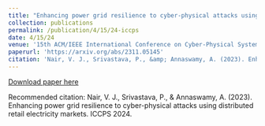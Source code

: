 ```yaml
---
title: "Enhancing power grid resilience to cyber-physical attacks using distributed retail electricity markets"
collection: publications
permalink: /publication/4/15/24-iccps
date: 4/15/24
venue: '15th ACM/IEEE International Conference on Cyber-Physical Systems (ICCPS)'
paperurl: 'https://arxiv.org/abs/2311.05145'
citation: 'Nair, V. J., Srivastava, P., &amp; Annaswamy, A. (2023). Enhancing power grid resilience to cyber-physical attacks using distributed retail electricity markets. ICCPS 2024.'
---
```


<a href='https://arxiv.org/abs/2311.05145'>Download paper here</a>

Recommended citation: Nair, V. J., Srivastava, P., & Annaswamy, A. (2023). Enhancing power grid resilience to cyber-physical attacks using distributed retail electricity markets. ICCPS 2024.